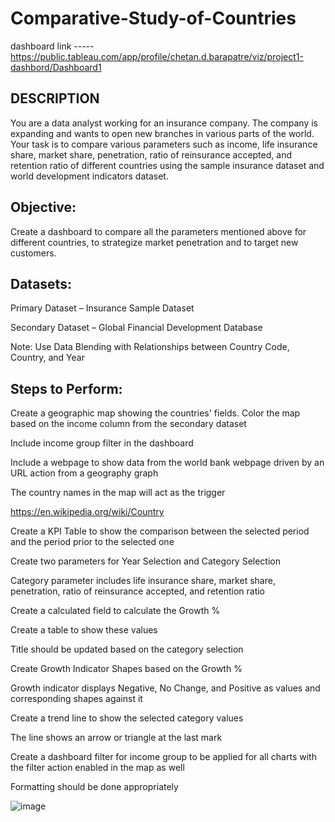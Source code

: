 # Comparative-Study-of-Countries

dashboard link -----https://public.tableau.com/app/profile/chetan.d.barapatre/viz/project1-dashbord/Dashboard1


## DESCRIPTION

You are a data analyst working for an insurance company. The company is expanding and wants to open new branches in various parts of the world. Your task is to compare various parameters such as income, life insurance share, market share, penetration, ratio of reinsurance accepted, and retention ratio of different countries using the sample insurance dataset and world development indicators dataset.

 

## Objective: 

Create a dashboard to compare all the parameters mentioned above for different countries, to strategize market penetration and to target new customers.

## Datasets:

Primary Dataset – Insurance Sample Dataset

Secondary Dataset – Global Financial Development Database

Note: Use Data Blending with Relationships between Country Code, Country, and Year

## Steps to Perform: 

Create a geographic map showing the countries' fields. Color the map based on the income column from the secondary dataset

Include income group filter in the dashboard

Include a webpage to show data from the world bank webpage driven by an URL action from a geography graph

The country names in the map will act as the trigger

https://en.wikipedia.org/wiki/Country

 

Create a KPI Table to show the comparison between the selected period and the period prior to the selected one

Create two parameters for Year Selection and Category Selection

Category parameter includes life insurance share, market share, penetration, ratio of reinsurance accepted, and retention ratio

Create a calculated field to calculate the Growth %

Create a table to show these values

Title should be updated based on the category selection

 

Create Growth Indicator Shapes based on the Growth %

Growth indicator displays Negative, No Change, and Positive as values and corresponding shapes against it

 

Create a trend line to show the selected category values

The line shows an arrow or triangle at the last mark

 

Create a dashboard filter for income group to be applied for all charts with the filter action enabled in the map as well

 

Formatting should be done appropriately


![image](https://user-images.githubusercontent.com/117656346/226591300-f425e969-d0d0-47a8-93b5-2ee1f3f71cfe.png)
